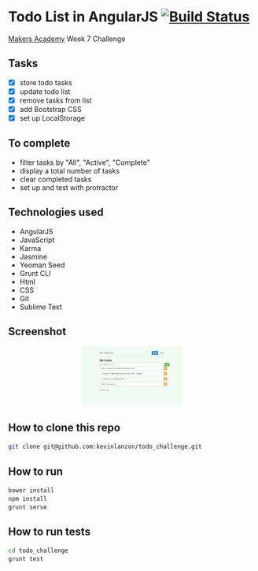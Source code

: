 Todo List in AngularJS   [![Build Status](https://travis-ci.org/kevinlanzon/todo_challenge.svg?branch=master)](https://travis-ci.org/kevinlanzon/todo_challenge)
==========
[Makers Academy](http://www.makersacademy.com) Week 7 Challenge

Tasks
----
-  [x] store todo tasks
-  [x] update todo list
-  [x] remove tasks from list
-  [x] add Bootstrap CSS
-  [x] set up LocalStorage

To complete
----
- filter tasks by "All", "Active", "Complete"
- display a total number of tasks
- clear completed tasks
- set up and test with protractor

Technologies used
----
- AngularJS
- JavaScript
- Karma
- Jasmine
- Yeoman Seed
- Grunt CLI
- Html
- CSS
- Git
- Sublime Text


Screenshot
---
<div align="center">
        <img width="40%" src="/app/images/Screen Shot 2015-03-22 at 22.31.43 (2).png">
</div>


How to clone this repo
----
```sh
git clone git@github.com:kevinlanzon/todo_challenge.git
```

How to run
----
```sh
bower install
npm install
grunt serve

```

How to run tests
----
```sh
cd todo_challenge
grunt test
```
